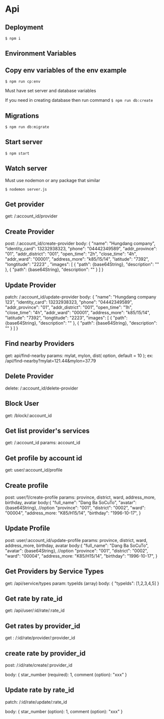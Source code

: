 # Api

## Deployment

```
$ npm i
```

## Environment Variables

## Copy env variables of the env example

```
$ npm run cp:env
```

Must have set server and database variables

If you need in creating database then run command `$ npm run db:create`

## Migrations

```
$ npm run db:migrate
```

## Start server

```
$ npm start
```

## Watch server

Must use nodemon or any package that similar

```
$ nodemon server.js
```
## Get provider
get: /:account_id/provider

## Create Provider
post: /:account_id/create-provider
body: {
        "name": "Hungdang company",
        "identity_card": 13232938323,
        "phone": "04442349589",
        "addr_province": "01",
        "addr_district": "001",
        "open_time": "2h",
        "close_time": "4h",
        "addr_ward": "00001",
        "address_more": "k85/15/14",
        "latitude": "7392",
        "longtitude": "2223" ,
        "images": [
            {
                "path": {base64String},
                "description": ""
            },
            {
                "path": {base64String},
                "description": ""
            }
        ]
    }

## Update Provider
patch: /:account_id/update-provider
body: {
        "name": "Hungdang company 123",
        "identity_card": 13232938323,
        "phone": "04442349589",
        "addr_province": "01",
        "addr_district": "001",
        "open_time": "1h",
        "close_time": "4h",
        "addr_ward": "00001",
        "address_more": "k85/15/14",
        "latitude": "7392",
        "longtitude": "2223", 
        "images": [
            {
                "path": {base64String},
                "description": ""
            },
            {
                "path": {base64String},
                "description": ""
            }
        ]
    }

## Find nearby Providers
get: api/find-nearby
params: mylat, mylon, dist( option, default = 10 );
ex: /api/find-nearby?mylat=121.44&mylon=37.79

## Delete Provider
delete: /:account_id/delete-provider

## Block User
get: /block/:account_id

## Get list provider's services 
get: /:account_id
params: account_id

## Get profile by account id
get: user/:account_id/profile

## Create profile
post: user/1/create-profile
params: province, district, ward, address_more, birthday, avatar
body:{
        "full_name": "Dang Ba SoCuTo",
        "avatar": {base64String}, //option
        "province": "001",
        "district": "0002",
        "ward": "00004",
        "address_more: "K85/H15/14",
        "birthday": "1996-10-17",
    }

## Update Profile
post: user/:account_id/update-profile
params: province, district, ward, address_more, birthday, avatar
body:{
        "full_name": "Dang Ba SoCuTo",
        "avatar": {base64String}, //option 
        "province": "001",
        "district": "0002",
        "ward": "00004",
        "address_more: "K85/H15/14",
        "birthday": "1996-10-17",
    }

## Get Providers by Service Types
get: /api/service/types
param: typeIds (array)
body:   {
	        "typeIds": [1,2,3,4,5]
        }

## Get rate by rate_id
get: /api/user/:id/rate/:rate_id

## Get rates by provider_id
get : /:id/rate/provider/:provider_id

## create rate by provider_id
post: /:id/rate/create/:provider_id

body: {
    star_number (required): 1,
    comment (option): "xxx" 
}

## Update rate by rate_id
patch: /:id/rate/update/:rate_id

body: {
    star_number (option): 1,
    comment (option): "xxx" 
}